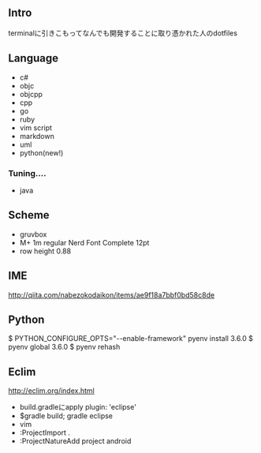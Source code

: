 ## Intro

terminalに引きこもってなんでも開発することに取り憑かれた人のdotfiles

## Language

- c#
- objc
- objcpp
- cpp
- go
- ruby
- vim script
- markdown
- uml
- python(new!)

### Tuning....
- java

## Scheme

- gruvbox
- M+ 1m regular Nerd Font Complete 12pt 
- row height 0.88

## IME

http://qiita.com/nabezokodaikon/items/ae9f18a7bbf0bd58c8de

## Python

$ PYTHON_CONFIGURE_OPTS="--enable-framework" pyenv install 3.6.0
$ pyenv global 3.6.0
$ pyenv rehash

## Eclim
http://eclim.org/index.html

- build.gradleにapply plugin: 'eclipse'
- $gradle build; gradle eclipse
- vim
- :ProjectImport . 
- :ProjectNatureAdd project android
